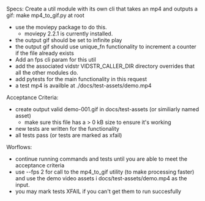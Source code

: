 Specs:
Create a util module with its own cli that takes an mp4 and outputs a gif: make mp4_to_gif.py at root
- use the moviepy package to do this. 
    - moviepy 2.2.1 is currently installed.
- the output gif should be set to infinite play 
- the output gif should use unique_fn functionality to increment a counter if the file already exists
- Add an fps cli param for this util
- add the associated vidstr VIDSTR_CALLER_DIR directory overrides that all the other modules do.
- add pytests for the main functionality in this request
- a test mp4 is availble at ./docs/test-assets/demo.mp4

Acceptance Criteria:
- create output valid demo-001.gif in docs/test-assets (or similiarly named asset)
    - make sure this file has a > 0 kB size to ensure it's working
- new tests are written for the functionality
- all tests pass (or tests are marked as xfail)

Worflows:
- continue running commands and tests until you are able to meet the acceptance criteria
- use --fps 2 for call to the mp4_to_gif utility (to make processing faster) and use the demo video assets i docs/test-assets/demo.mp4 as the input.
- you may mark tests XFAIL if you can't get them to run succesfully